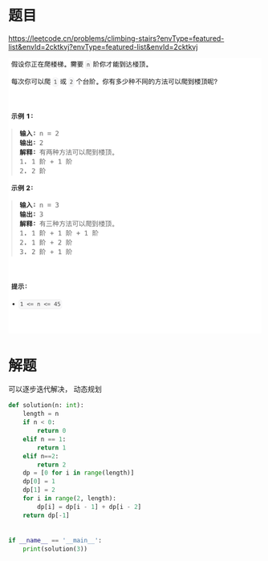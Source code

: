 # 题目

https://leetcode.cn/problems/climbing-stairs?envType=featured-list&envId=2cktkvj?envType=featured-list&envId=2cktkvj



![](attachments/Pasted%20image%2020240306143758.png)


# 解题

可以逐步迭代解决， 动态规划 


```python
def solution(n: int):
    length = n
    if n < 0:
        return 0
    elif n == 1:
        return 1
    elif n==2:
        return 2
    dp = [0 for i in range(length)]
    dp[0] = 1
    dp[1] = 2
    for i in range(2, length):
        dp[i] = dp[i - 1] + dp[i - 2] 
    return dp[-1]


if __name__ == '__main__':
    print(solution(3))

```